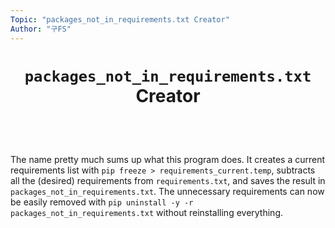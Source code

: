 ```yaml
---
Topic: "packages_not_in_requirements.txt Creator"
Author: "구FS"
---
```

<link href="md_style.css" rel="stylesheet"></link>
<div id="global">

# <p style="text-align: center">`packages_not_in_requirements.txt` Creator</p>
<br>
<br>

The name pretty much sums up what this program does. It creates a current requirements list with `pip freeze > requirements_current.temp`, subtracts all the (desired) requirements from `requirements.txt`, and saves the result in `packages_not_in_requirements.txt`. The unnecessary requirements can now be easily removed with `pip uninstall -y -r packages_not_in_requirements.txt` without reinstalling everything.
</div>